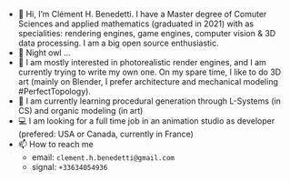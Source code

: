 - 👋 Hi, I’m Clément H. Benedetti. 
I have a Master degree of Comuter Sciences and applied mathematics (graduated in 2021) with as specialities: rendering engines, game engines, computer vision & 3D data processing.
I am a big open source enthusiastic.
- 🦉 Night owl ...
- 👀 I am mostly interested in photorealistic render engines, and I am currently trying to write my own one. On my spare time, I like to do 3D art (mainly on Blender, I prefer architecture and mechanical modeling #PerfectTopology).
- 🌱 I am currently learning procedural generation through L-Systems (in CS) and organic modeling (in art)
- 💻 I am looking for a full time job in an animation studio as developer (prefered: USA or Canada, currently in France)
- 📫 How to reach me 
    - email: `clement.h.benedetti@gmail.com`
    - signal: `+33634054936`

<!---
c-h-benedetti/c-h-benedetti is a ✨ special ✨ repository because its `README.md` (this file) appears on your GitHub profile.
You can click the Preview link to take a look at your changes.
--->
